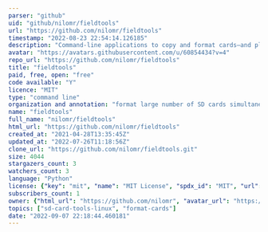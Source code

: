 ```yaml
---
parser: "github"
uid: "github/nilomr/fieldtools"
url: "https://github.com/nilomr/fieldtools"
timestamp: "2022-08-23 22:54:14.126185"
description: "Command-line applications to copy and format cards—and plan fieldwork."
avatar: "https://avatars.githubusercontent.com/u/60854434?v=4"
repo_url: "https://github.com/nilomr/fieldtools"
title: "fieldtools"
paid, free, open: "free"
code available: "Y"
licence: "MIT"
type: "command line"
organization and annotation: "format large number of SD cards simultaneously"
name: "fieldtools"
full_name: "nilomr/fieldtools"
html_url: "https://github.com/nilomr/fieldtools"
created_at: "2021-04-28T13:35:45Z"
updated_at: "2022-07-26T11:18:56Z"
clone_url: "https://github.com/nilomr/fieldtools.git"
size: 4044
stargazers_count: 3
watchers_count: 3
language: "Python"
license: {"key": "mit", "name": "MIT License", "spdx_id": "MIT", "url": "https://api.github.com/licenses/mit", "node_id": "MDc6TGljZW5zZTEz"}
subscribers_count: 1
owner: {"html_url": "https://github.com/nilomr", "avatar_url": "https://avatars.githubusercontent.com/u/60854434?v=4", "login": "nilomr", "type": "User"}
topics: ["sd-card-tools-linux", "format-cards"]
date: "2022-09-07 22:18:44.460181"
---
```

